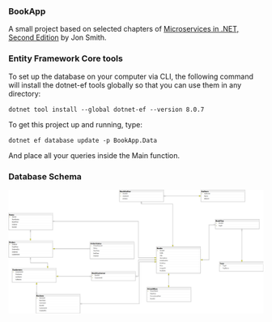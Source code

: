 ### BookApp
A small project based on selected chapters of [Microservices in .NET, Second Edition](https://www.manning.com/books/microservices-in-net-second-edition) by Jon Smith.


### Entity Framework Core tools

To set up the database on your computer via CLI, the following command will install the dotnet-ef tools globally so that you can use them in any directory:

```
dotnet tool install --global dotnet-ef --version 8.0.7
```

To get this project up and running, type:

```
dotnet ef database update -p BookApp.Data
```

And place all your queries inside the Main function.

### Database Schema

![GitHub Logo](/images/diagram.png)